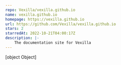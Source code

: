 ```yaml
---
repo: Vexilla/vexilla.github.io
name: vexilla.github.io
homepage: https://vexilla.github.io
url: https://github.com/Vexilla/vexilla.github.io
stars: 2
starredAt: 2022-10-21T04:00:17Z
description: |-
    The documentation site for Vexilla
---
```


[object Object]
